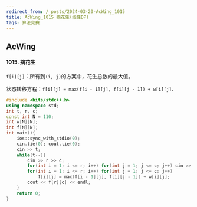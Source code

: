 ```yaml
---
redirect_from: /_posts/2024-03-20-AcWing_1015
title: AcWing_1015 摘花生(线性DP)
tags: 算法竞赛
---
```


## AcWing

#### 1015. 摘花生

`f[i][j]`：所有到`(i, j)`的方案中，花生总数的最大值。

状态转移方程：`f[i][j] = max(f[i - 1][j], f[i][j - 1]) + w[i][j]`.

```cpp
#include <bits/stdc++.h>
using namespace std;
int t, r, c;
const int N = 110;
int w[N][N];
int f[N][N];
int main(){
    ios::sync_with_stdio(0);
    cin.tie(0); cout.tie(0);
    cin >> t;
    while(t--){
        cin >> r >> c;
        for(int i = 1; i <= r; i++) for(int j = 1; j <= c; j++) cin >> w[i][j];
        for(int i = 1; i <= r; i++) for(int j = 1; j <= c; j++)
            f[i][j] = max(f[i - 1][j], f[i][j - 1]) + w[i][j];
        cout << f[r][c] << endl;
    }
    return 0;
}
```
